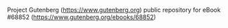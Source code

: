 Project Gutenberg (https://www.gutenberg.org) public repository for
eBook #68852 (https://www.gutenberg.org/ebooks/68852)
